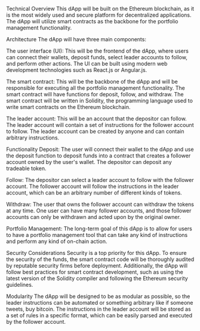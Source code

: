 Technical Overview
This dApp will be built on the Ethereum blockchain, as it is the most widely used and secure platform for decentralized applications. The dApp will utilize smart contracts as the backbone for the portfolio management functionality.

Architecture
The dApp will have three main components:

The user interface (UI): This will be the frontend of the dApp, where users can connect their wallets, deposit funds, select leader accounts to follow, and perform other actions. The UI can be built using modern web development technologies such as React.js or Angular.js.

The smart contract: This will be the backbone of the dApp and will be responsible for executing all the portfolio management functionality. The smart contract will have functions for deposit, follow, and withdraw. The smart contract will be written in Solidity, the programming language used to write smart contracts on the Ethereum blockchain.

The leader account: This will be an account that the depositor can follow. The leader account will contain a set of instructions for the follower account to follow. The leader account can be created by anyone and can contain arbitrary instructions.

Functionality
Deposit: The user will connect their wallet to the dApp and use the deposit function to deposit funds into a contract that creates a follower account owned by the user's wallet. The depositor can deposit any tradeable token.

Follow: The depositor can select a leader account to follow with the follower account. The follower account will follow the instructions in the leader account, which can be an arbitrary number of different kinds of tokens.

Withdraw: The user that owns the follower account can withdraw the tokens at any time. One user can have many follower accounts, and those follower accounts can only be withdrawn and acted upon by the original owner.

Portfolio Management: The long-term goal of this dApp is to allow for users to have a portfolio management tool that can take any kind of instructions and perform any kind of on-chain action.

Security Considerations
Security is a top priority for this dApp. To ensure the security of the funds, the smart contract code will be thoroughly audited by reputable security firms before deployment. Additionally, the dApp will follow best practices for smart contract development, such as using the latest version of the Solidity compiler and following the Ethereum security guidelines.

Modularity
The dApp will be designed to be as modular as possible, so the leader instructions can be automated or something arbitrary like if someone tweets, buy bitcoin. The instructions in the leader account will be stored as a set of rules in a specific format, which can be easily parsed and executed by the follower account.